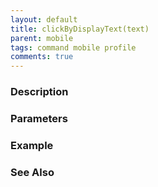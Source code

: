 ```yaml
---
layout: default
title: clickByDisplayText(text)
parent: mobile
tags: command mobile profile
comments: true
---
```



### Description


### Parameters


### Example


### See Also
